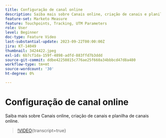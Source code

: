 ```yaml
---
title: Configuração de canal online
description: Saiba mais sobre Canais online, criação de canais e planilha de canais online.
feature-set: Marketo Measure
feature: Touchpoints, Tracking, UTM Parameters
role: User
level: Beginner
doc-type: Feature Video
last-substantial-update: 2023-09-22T00:00:00Z
jira: KT-14049
thumbnail: 3424422.jpeg
exl-id: 6b7cf1da-159f-4898-adfd-883ffd7b3ddd
source-git-commit: ddbe42250815c776ae25f660a34bbbcd47d8a480
workflow-type: tm+mt
source-wordcount: '30'
ht-degree: 0%

---
```


# Configuração de canal online

Saiba mais sobre Canais online, criação de canais e planilha de canais online.

>[!VIDEO](https://video.tv.adobe.com/v/3454152/?learn=on&captions=por_br){transcript=true}

